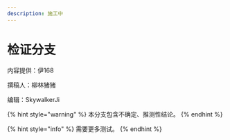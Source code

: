 ```yaml
---
description: 施工中
---
```


# 检证分支

内容提供：伊168

撰稿人：柳林猪猪

编辑：SkywalkerJi

{% hint style="warning" %}
本分支包含不确定、推测性结论。
{% endhint %}

{% hint style="info" %}
需要更多测试。
{% endhint %}

